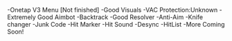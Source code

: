 -Onetap V3 Menu [Not finished]
-Good Visuals
-VAC Protection:Unknown
-Extremely Good Aimbot
-Backtrack
-Good Resolver
-Anti-Aim
-Knife changer
-Junk Code
-Hit Marker
-Hit Sound
-Desync
-HitList
-More Coming Soon!
